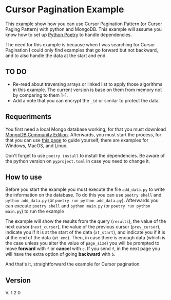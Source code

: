 # Cursor Pagination Example

This example show how you can use Cursor Pagination Pattern (or Cursor Paging Pattern) with python and MongoDB. This example will assume you know how to set up [Python Poetry](https://python-poetry.org) to handle dependencies.

The need for this example is because when I was searching for Cursor Pagination I could only find examples that go forward but not backward, and to also handle the data at the start and end.

## TO DO

* Re-read about traversing arrays or linked list to apply those algorithms in this example. The current version is base on them from memory not by comparing to them 1-1.
* Add a note that you can encrypt the `_id` or similar to protect the data.

## Requeriments

You first need a local Mongo database working, for that you must download [MongoDB Community Edition](https://www.mongodb.com/try/download/community-edition). Afterwards, you must start the process, for that you can use [this page](https://www.prisma.io/dataguide/mongodb/setting-up-a-local-mongodb-database#setting-up-mongodb-on-linux) to guide yourself, there are examples for Windows, MacOS, and Linux.

Don't forget to use `poetry install` to install the dependencies. Be aware of the python version on `pyproject.toml` in case you need to change it.

## How to use

Before you start the example you must execute the file `add_data.py` to write the information on the database. To do this you can use `poetry shell` and `python add_data.py` (or `poetry run python add_data.py`). Afterwards you can execute `poetry shell` and `python main.py` (or `poetry run python main.py`) to run the example

The example will show the results from the query (`results`), the value of the next cursor (`next_cursor`), the value of the previous cursor (`prev_cursor`), indicate you if it is at the start of the data (`at_start`), and indicate you if it is at the end of the data (`at_end`). Then, in case there is enough data (which is the case unless you alter the value of `page_size`) you will be prompted to move **forward** with `f` or **cancel** with `c`. If you send `f`, in the next page you will have the extra option of going **backward** with `b`.

And that's it, straightforward the example for Cursor pagination.

## Version

V. 1.2.0
